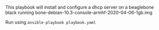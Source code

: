 This playbook will install and configure a dhcp server on a beaglebone black running bone-debian-10.3-console-armhf-2020-04-06-1gb.img

Run using `ansible-playbook playbook.yaml`
